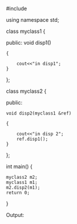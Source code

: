 #include<iostream>

using namespace std;

class myclass1
{

public:
	void disp1()
  
	{
		
		cout<<"in disp1";
	}

};

class myclass2
{

public:

	void disp2(myclass1 &ref)
  
	{    
	
		cout<<"in disp 2";
		ref.disp1();
	}
};

int main()
{
	
	myclass2 m2;
	myclass1 m1;
	m2.disp2(m1);	
	return 0;
}

Output:
